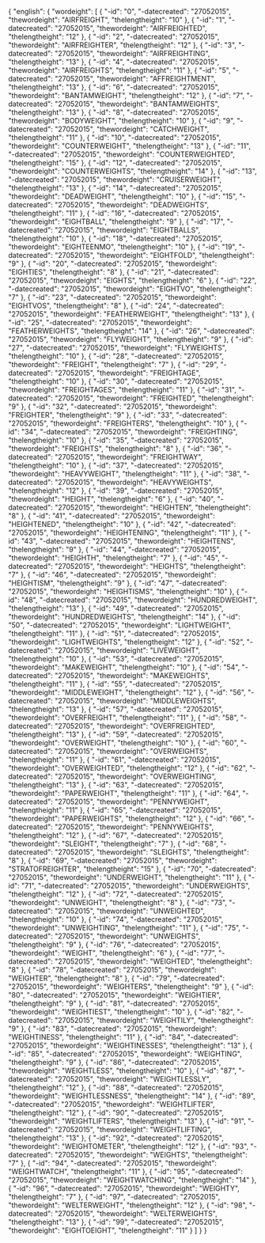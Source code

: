 {
  "english": {
    "wordeight": [
      {
        "-id": "0",
        "-datecreated": "27052015",
        "thewordeight": "AIRFREIGHT",
        "thelengtheight": "10"
      },
      {
        "-id": "1",
        "-datecreated": "27052015",
        "thewordeight": "AIRFREIGHTED",
        "thelengtheight": "12"
      },
      {
        "-id": "2",
        "-datecreated": "27052015",
        "thewordeight": "AIRFREIGHTER",
        "thelengtheight": "12"
      },
      {
        "-id": "3",
        "-datecreated": "27052015",
        "thewordeight": "AIRFREIGHTING",
        "thelengtheight": "13"
      },
      {
        "-id": "4",
        "-datecreated": "27052015",
        "thewordeight": "AIRFREIGHTS",
        "thelengtheight": "11"
      },
      {
        "-id": "5",
        "-datecreated": "27052015",
        "thewordeight": "AFFREIGHTMENT",
        "thelengtheight": "13"
      },
      {
        "-id": "6",
        "-datecreated": "27052015",
        "thewordeight": "BANTAMWEIGHT",
        "thelengtheight": "12"
      },
      {
        "-id": "7",
        "-datecreated": "27052015",
        "thewordeight": "BANTAMWEIGHTS",
        "thelengtheight": "13"
      },
      {
        "-id": "8",
        "-datecreated": "27052015",
        "thewordeight": "BODYWEIGHT",
        "thelengtheight": "10"
      },
      {
        "-id": "9",
        "-datecreated": "27052015",
        "thewordeight": "CATCHWEIGHT",
        "thelengtheight": "11"
      },
      {
        "-id": "10",
        "-datecreated": "27052015",
        "thewordeight": "COUNTERWEIGHT",
        "thelengtheight": "13"
      },
      {
        "-id": "11",
        "-datecreated": "27052015",
        "thewordeight": "COUNTERWEIGHTED",
        "thelengtheight": "15"
      },
      {
        "-id": "12",
        "-datecreated": "27052015",
        "thewordeight": "COUNTERWEIGHTS",
        "thelengtheight": "14"
      },
      {
        "-id": "13",
        "-datecreated": "27052015",
        "thewordeight": "CRUISERWEIGHT",
        "thelengtheight": "13"
      },
      {
        "-id": "14",
        "-datecreated": "27052015",
        "thewordeight": "DEADWEIGHT",
        "thelengtheight": "10"
      },
      {
        "-id": "15",
        "-datecreated": "27052015",
        "thewordeight": "DEADWEIGHTS",
        "thelengtheight": "11"
      },
      {
        "-id": "16",
        "-datecreated": "27052015",
        "thewordeight": "EIGHTBALL",
        "thelengtheight": "9"
      },
      {
        "-id": "17",
        "-datecreated": "27052015",
        "thewordeight": "EIGHTBALLS",
        "thelengtheight": "10"
      },
      {
        "-id": "18",
        "-datecreated": "27052015",
        "thewordeight": "EIGHTEENMO",
        "thelengtheight": "10"
      },
      {
        "-id": "19",
        "-datecreated": "27052015",
        "thewordeight": "EIGHTFOLD",
        "thelengtheight": "9"
      },
      {
        "-id": "20",
        "-datecreated": "27052015",
        "thewordeight": "EIGHTIES",
        "thelengtheight": "8"
      },
      {
        "-id": "21",
        "-datecreated": "27052015",
        "thewordeight": "EIGHTS",
        "thelengtheight": "6"
      },
      {
        "-id": "22",
        "-datecreated": "27052015",
        "thewordeight": "EIGHTVO",
        "thelengtheight": "7"
      },
      {
        "-id": "23",
        "-datecreated": "27052015",
        "thewordeight": "EIGHTVOS",
        "thelengtheight": "8"
      },
      {
        "-id": "24",
        "-datecreated": "27052015",
        "thewordeight": "FEATHERWEIGHT",
        "thelengtheight": "13"
      },
      {
        "-id": "25",
        "-datecreated": "27052015",
        "thewordeight": "FEATHERWEIGHTS",
        "thelengtheight": "14"
      },
      {
        "-id": "26",
        "-datecreated": "27052015",
        "thewordeight": "FLYWEIGHT",
        "thelengtheight": "9"
      },
      {
        "-id": "27",
        "-datecreated": "27052015",
        "thewordeight": "FLYWEIGHTS",
        "thelengtheight": "10"
      },
      {
        "-id": "28",
        "-datecreated": "27052015",
        "thewordeight": "FREIGHT",
        "thelengtheight": "7"
      },
      {
        "-id": "29",
        "-datecreated": "27052015",
        "thewordeight": "FREIGHTAGE",
        "thelengtheight": "10"
      },
      {
        "-id": "30",
        "-datecreated": "27052015",
        "thewordeight": "FREIGHTAGES",
        "thelengtheight": "11"
      },
      {
        "-id": "31",
        "-datecreated": "27052015",
        "thewordeight": "FREIGHTED",
        "thelengtheight": "9"
      },
      {
        "-id": "32",
        "-datecreated": "27052015",
        "thewordeight": "FREIGHTER",
        "thelengtheight": "9"
      },
      {
        "-id": "33",
        "-datecreated": "27052015",
        "thewordeight": "FREIGHTERS",
        "thelengtheight": "10"
      },
      {
        "-id": "34",
        "-datecreated": "27052015",
        "thewordeight": "FREIGHTING",
        "thelengtheight": "10"
      },
      {
        "-id": "35",
        "-datecreated": "27052015",
        "thewordeight": "FREIGHTS",
        "thelengtheight": "8"
      },
      {
        "-id": "36",
        "-datecreated": "27052015",
        "thewordeight": "FREIGHTWAY",
        "thelengtheight": "10"
      },
      {
        "-id": "37",
        "-datecreated": "27052015",
        "thewordeight": "HEAVYWEIGHT",
        "thelengtheight": "11"
      },
      {
        "-id": "38",
        "-datecreated": "27052015",
        "thewordeight": "HEAVYWEIGHTS",
        "thelengtheight": "12"
      },
      {
        "-id": "39",
        "-datecreated": "27052015",
        "thewordeight": "HEIGHT",
        "thelengtheight": "6"
      },
      {
        "-id": "40",
        "-datecreated": "27052015",
        "thewordeight": "HEIGHTEN",
        "thelengtheight": "8"
      },
      {
        "-id": "41",
        "-datecreated": "27052015",
        "thewordeight": "HEIGHTENED",
        "thelengtheight": "10"
      },
      {
        "-id": "42",
        "-datecreated": "27052015",
        "thewordeight": "HEIGHTENING",
        "thelengtheight": "11"
      },
      {
        "-id": "43",
        "-datecreated": "27052015",
        "thewordeight": "HEIGHTENS",
        "thelengtheight": "9"
      },
      {
        "-id": "44",
        "-datecreated": "27052015",
        "thewordeight": "HEIGHTH",
        "thelengtheight": "7"
      },
      {
        "-id": "45",
        "-datecreated": "27052015",
        "thewordeight": "HEIGHTS",
        "thelengtheight": "7"
      },
      {
        "-id": "46",
        "-datecreated": "27052015",
        "thewordeight": "HEIGHTISM",
        "thelengtheight": "9"
      },
      {
        "-id": "47",
        "-datecreated": "27052015",
        "thewordeight": "HEIGHTISMS",
        "thelengtheight": "10"
      },
      {
        "-id": "48",
        "-datecreated": "27052015",
        "thewordeight": "HUNDREDWEIGHT",
        "thelengtheight": "13"
      },
      {
        "-id": "49",
        "-datecreated": "27052015",
        "thewordeight": "HUNDREDWEIGHTS",
        "thelengtheight": "14"
      },
      {
        "-id": "50",
        "-datecreated": "27052015",
        "thewordeight": "LIGHTWEIGHT",
        "thelengtheight": "11"
      },
      {
        "-id": "51",
        "-datecreated": "27052015",
        "thewordeight": "LIGHTWEIGHTS",
        "thelengtheight": "12"
      },
      {
        "-id": "52",
        "-datecreated": "27052015",
        "thewordeight": "LIVEWEIGHT",
        "thelengtheight": "10"
      },
      {
        "-id": "53",
        "-datecreated": "27052015",
        "thewordeight": "MAKEWEIGHT",
        "thelengtheight": "10"
      },
      {
        "-id": "54",
        "-datecreated": "27052015",
        "thewordeight": "MAKEWEIGHTS",
        "thelengtheight": "11"
      },
      {
        "-id": "55",
        "-datecreated": "27052015",
        "thewordeight": "MIDDLEWEIGHT",
        "thelengtheight": "12"
      },
      {
        "-id": "56",
        "-datecreated": "27052015",
        "thewordeight": "MIDDLEWEIGHTS",
        "thelengtheight": "13"
      },
      {
        "-id": "57",
        "-datecreated": "27052015",
        "thewordeight": "OVERFREIGHT",
        "thelengtheight": "11"
      },
      {
        "-id": "58",
        "-datecreated": "27052015",
        "thewordeight": "OVERFREIGHTED",
        "thelengtheight": "13"
      },
      {
        "-id": "59",
        "-datecreated": "27052015",
        "thewordeight": "OVERWEIGHT",
        "thelengtheight": "10"
      },
      {
        "-id": "60",
        "-datecreated": "27052015",
        "thewordeight": "OVERWEIGHTS",
        "thelengtheight": "11"
      },
      {
        "-id": "61",
        "-datecreated": "27052015",
        "thewordeight": "OVERWEIGHTED",
        "thelengtheight": "12"
      },
      {
        "-id": "62",
        "-datecreated": "27052015",
        "thewordeight": "OVERWEIGHTING",
        "thelengtheight": "13"
      },
      {
        "-id": "63",
        "-datecreated": "27052015",
        "thewordeight": "PAPERWEIGHT",
        "thelengtheight": "11"
      },
      {
        "-id": "64",
        "-datecreated": "27052015",
        "thewordeight": "PENNYWEIGHT",
        "thelengtheight": "11"
      },
      {
        "-id": "65",
        "-datecreated": "27052015",
        "thewordeight": "PAPERWEIGHTS",
        "thelengtheight": "12"
      },
      {
        "-id": "66",
        "-datecreated": "27052015",
        "thewordeight": "PENNYWEIGHTS",
        "thelengtheight": "12"
      },
      {
        "-id": "67",
        "-datecreated": "27052015",
        "thewordeight": "SLEIGHT",
        "thelengtheight": "7"
      },
      {
        "-id": "68",
        "-datecreated": "27052015",
        "thewordeight": "SLEIGHTS",
        "thelengtheight": "8"
      },
      {
        "-id": "69",
        "-datecreated": "27052015",
        "thewordeight": "STRATOFREIGHTER",
        "thelengtheight": "15"
      },
      {
        "-id": "70",
        "-datecreated": "27052015",
        "thewordeight": "UNDERWEIGHT",
        "thelengtheight": "11"
      },
      {
        "-id": "71",
        "-datecreated": "27052015",
        "thewordeight": "UNDERWEIGHTS",
        "thelengtheight": "12"
      },
      {
        "-id": "72",
        "-datecreated": "27052015",
        "thewordeight": "UNWEIGHT",
        "thelengtheight": "8"
      },
      {
        "-id": "73",
        "-datecreated": "27052015",
        "thewordeight": "UNWEIGHTED",
        "thelengtheight": "10"
      },
      {
        "-id": "74",
        "-datecreated": "27052015",
        "thewordeight": "UNWEIGHTING",
        "thelengtheight": "11"
      },
      {
        "-id": "75",
        "-datecreated": "27052015",
        "thewordeight": "UNWEIGHTS",
        "thelengtheight": "9"
      },
      {
        "-id": "76",
        "-datecreated": "27052015",
        "thewordeight": "WEIGHT",
        "thelengtheight": "6"
      },
      {
        "-id": "77",
        "-datecreated": "27052015",
        "thewordeight": "WEIGHTED",
        "thelengtheight": "8"
      },
      {
        "-id": "78",
        "-datecreated": "27052015",
        "thewordeight": "WEIGHTER",
        "thelengtheight": "8"
      },
      {
        "-id": "79",
        "-datecreated": "27052015",
        "thewordeight": "WEIGHTERS",
        "thelengtheight": "9"
      },
      {
        "-id": "80",
        "-datecreated": "27052015",
        "thewordeight": "WEIGHTIER",
        "thelengtheight": "9"
      },
      {
        "-id": "81",
        "-datecreated": "27052015",
        "thewordeight": "WEIGHTIEST",
        "thelengtheight": "10"
      },
      {
        "-id": "82",
        "-datecreated": "27052015",
        "thewordeight": "WEIGHTILY",
        "thelengtheight": "9"
      },
      {
        "-id": "83",
        "-datecreated": "27052015",
        "thewordeight": "WEIGHTINESS",
        "thelengtheight": "11"
      },
      {
        "-id": "84",
        "-datecreated": "27052015",
        "thewordeight": "WEIGHTINESSES",
        "thelengtheight": "13"
      },
      {
        "-id": "85",
        "-datecreated": "27052015",
        "thewordeight": "WEIGHTING",
        "thelengtheight": "9"
      },
      {
        "-id": "86",
        "-datecreated": "27052015",
        "thewordeight": "WEIGHTLESS",
        "thelengtheight": "10"
      },
      {
        "-id": "87",
        "-datecreated": "27052015",
        "thewordeight": "WEIGHTLESSLY",
        "thelengtheight": "12"
      },
      {
        "-id": "88",
        "-datecreated": "27052015",
        "thewordeight": "WEIGHTLESSNESS",
        "thelengtheight": "14"
      },
      {
        "-id": "89",
        "-datecreated": "27052015",
        "thewordeight": "WEIGHTLIFTER",
        "thelengtheight": "12"
      },
      {
        "-id": "90",
        "-datecreated": "27052015",
        "thewordeight": "WEIGHTLIFTERS",
        "thelengtheight": "13"
      },
      {
        "-id": "91",
        "-datecreated": "27052015",
        "thewordeight": "WEIGHTLIFTING",
        "thelengtheight": "13"
      },
      {
        "-id": "92",
        "-datecreated": "27052015",
        "thewordeight": "WEIGHTOMETER",
        "thelengtheight": "12"
      },
      {
        "-id": "93",
        "-datecreated": "27052015",
        "thewordeight": "WEIGHTS",
        "thelengtheight": "7"
      },
      {
        "-id": "94",
        "-datecreated": "27052015",
        "thewordeight": "WEIGHTWATCH",
        "thelengtheight": "11"
      },
      {
        "-id": "95",
        "-datecreated": "27052015",
        "thewordeight": "WEIGHTWATCHING",
        "thelengtheight": "14"
      },
      {
        "-id": "96",
        "-datecreated": "27052015",
        "thewordeight": "WEIGHTY",
        "thelengtheight": "7"
      },
      {
        "-id": "97",
        "-datecreated": "27052015",
        "thewordeight": "WELTERWEIGHT",
        "thelengtheight": "12"
      },
      {
        "-id": "98",
        "-datecreated": "27052015",
        "thewordeight": "WELTERWEIGHTS",
        "thelengtheight": "13"
      },
      {
        "-id": "99",
        "-datecreated": "27052015",
        "thewordeight": "EIGHTOEIGHT",
        "thelengtheight": "11"
      }
    ]
  }
}
